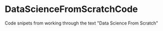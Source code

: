 # DataScienceFromScratchCode
Code snipets from working through the text "Data Science From Scratch"
